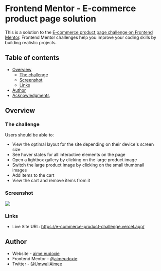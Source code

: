 # Frontend Mentor - E-commerce product page solution

This is a solution to the [E-commerce product page challenge on Frontend Mentor](https://www.frontendmentor.io/challenges/ecommerce-product-page-UPsZ9MJp6). Frontend Mentor challenges help you improve your coding skills by building realistic projects.

## Table of contents

- [Overview](#overview)
  - [The challenge](#the-challenge)
  - [Screenshot](#screenshot)
  - [Links](#links)
- [Author](#author)
- [Acknowledgments](#acknowledgments)



## Overview

### The challenge

Users should be able to:

- View the optimal layout for the site depending on their device's screen size
- See hover states for all interactive elements on the page
- Open a lightbox gallery by clicking on the large product image
- Switch the large product image by clicking on the small thumbnail images
- Add items to the cart
- View the cart and remove items from it

### Screenshot

![]("D:\ATLP\E-Commerce_Product_Challenge\E-Commerce_Product_Challenge\E-Commerce_Product_Challenge\src\assets\Screenshoot.png")


### Links

- Live Site URL: https://e-commerce-product-challenge.vercel.app/


## Author

- Website - [aime eudoxie](https://github.com/aimeudoxie)
- Frontend Mentor - [@aimeudoxie](https://www.frontendmentor.io/profile/aimeudoxie)
- Twitter - [@UmwaliAimee](https://twitter.com/UmwaliAimee)

